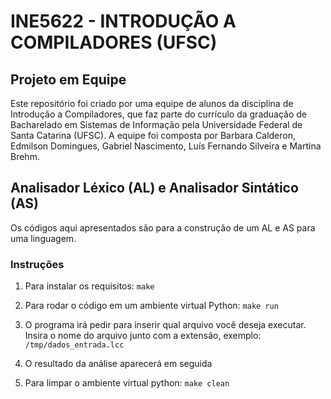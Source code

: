 # INE5622 - INTRODUÇÃO A COMPILADORES (UFSC)

## Projeto em Equipe

Este repositório foi criado por uma equipe de alunos da disciplina de Introdução a Compiladores, que faz parte do currículo da graduação de Bacharelado em Sistemas de Informação pela Universidade Federal de Santa Catarina (UFSC). A equipe foi composta por Barbara Calderon, Edmilson Domingues, Gabriel Nascimento, Luís Fernando Silveira e Martina Brehm.

## Analisador Léxico (AL) e Analisador Sintático (AS)

Os códigos aqui apresentados são para a construção de um AL e AS para uma linguagem. 

### Instruções

1. Para instalar os requisitos: `make`

2. Para rodar o código em um ambiente virtual Python: `make run`

3. O programa irá pedir para inserir qual arquivo você deseja executar. Insira o nome do arquivo junto com a extensão, exemplo: `/tmp/dados_entrada.lcc`

4. O resultado da análise aparecerá em seguida

5. Para limpar o ambiente virtual python: `make clean`
